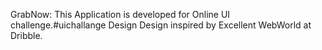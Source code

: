 GrabNow:
This Application is developed for Online UI challenge.#uichallange
Design
Design inspired by Excellent WebWorld at Dribble. 

